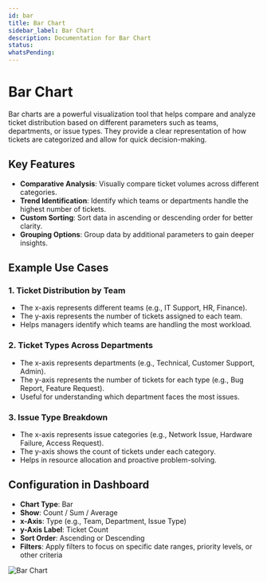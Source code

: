 ```yaml
---
id: bar
title: Bar Chart
sidebar_label: Bar Chart
description: Documentation for Bar Chart
status: 
whatsPending: 
---
```


# Bar Chart

Bar charts are a powerful visualization tool that helps compare and analyze ticket distribution based on different parameters such as teams, departments, or issue types. They provide a clear representation of how tickets are categorized and allow for quick decision-making.

## Key Features

- **Comparative Analysis**: Visually compare ticket volumes across different categories.
- **Trend Identification**: Identify which teams or departments handle the highest number of tickets.
- **Custom Sorting**: Sort data in ascending or descending order for better clarity.
- **Grouping Options**: Group data by additional parameters to gain deeper insights.

## Example Use Cases

### 1. Ticket Distribution by Team
- The x-axis represents different teams (e.g., IT Support, HR, Finance).
- The y-axis represents the number of tickets assigned to each team.
- Helps managers identify which teams are handling the most workload.

### 2. Ticket Types Across Departments
- The x-axis represents departments (e.g., Technical, Customer Support, Admin).
- The y-axis represents the number of tickets for each type (e.g., Bug Report, Feature Request).
- Useful for understanding which department faces the most issues.

### 3. Issue Type Breakdown
- The x-axis represents issue categories (e.g., Network Issue, Hardware Failure, Access Request).
- The y-axis shows the count of tickets under each category.
- Helps in resource allocation and proactive problem-solving.

## Configuration in Dashboard

- **Chart Type**: Bar
- **Show**: Count / Sum / Average
- **x-Axis**: Type (e.g., Team, Department, Issue Type)
- **y-Axis Label**: Ticket Count
- **Sort Order**: Ascending or Descending
- **Filters**: Apply filters to focus on specific date ranges, priority levels, or other criteria


![Bar Chart](/img/Helpdesk/Bar_Charts.jpg)
